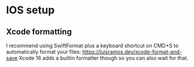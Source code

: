 
# IOS setup

## Xcode formatting
I recommend using SwiftFormat plus a keyboard shortcut on CMD+S to automatically format your files: https://luisramos.dev/xcode-format-and-save
Xcode 16 adds a builtin formatter though so you can also wait for that.

